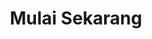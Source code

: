 ---
title: Mulai Sekarang
description: Selamat datang di dokumentasi Hugo versi Bahasa Indonesia.
---